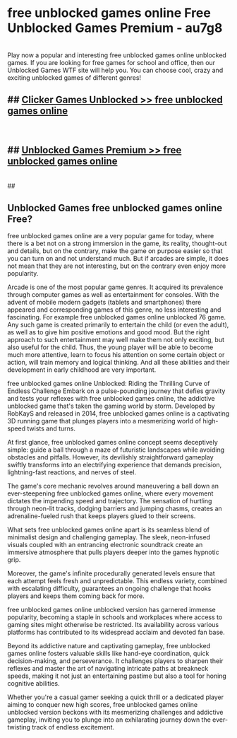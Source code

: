 # free unblocked games online  Free Unblocked Games Premium - au7g8 <br>
<br>
Play now a popular and interesting free unblocked games online unblocked games. If you are looking for free games for school and office, then our Unblocked Games WTF site will help you. You can choose cool, crazy and exciting unblocked games of different genres!


## ##  [Clicker Games Unblocked >> free unblocked games online](http://freeplayer.one?title=free_unblocked_games_online&ref=UGames)
  <br>

##  ## [Unblocked Games Premium >> free unblocked games online](http://freeplayer.one?title=free_unblocked_games_online&ref=UGames)
  <br>
  ##



## Unblocked Games free unblocked games online Free?

free unblocked games online are a very popular game for today, where there is a bet not on a strong immersion in the game, its reality, thought-out and details, but on the contrary, make the game on purpose easier so that you can turn on and not understand much. But if arcades are simple, it does not mean that they are not interesting, but on the contrary even enjoy more popularity.

Arcade is one of the most popular game genres. It acquired its prevalence through computer games as well as entertainment for consoles. With the advent of mobile modern gadgets (tablets and smartphones) there appeared and corresponding games of this genre, no less interesting and fascinating. For example free unblocked games online unblocked 76 game. Any such game is created primarily to entertain the child (or even the adult), as well as to give him positive emotions and good mood. But the right approach to such entertainment may well make them not only exciting, but also useful for the child. Thus, the young player will be able to become much more attentive, learn to focus his attention on some certain object or action, will train memory and logical thinking. And all these abilities and their development in early childhood are very important.

free unblocked games online Unblocked: Riding the Thrilling Curve of Endless Challenge
Embark on a pulse-pounding journey that defies gravity and tests your reflexes with free unblocked games online, the addictive unblocked game that's taken the gaming world by storm. Developed by RobKayS and released in 2014, free unblocked games online is a captivating 3D running game that plunges players into a mesmerizing world of high-speed twists and turns.

At first glance, free unblocked games online concept seems deceptively simple: guide a ball through a maze of futuristic landscapes while avoiding obstacles and pitfalls. However, its devilishly straightforward gameplay swiftly transforms into an electrifying experience that demands precision, lightning-fast reactions, and nerves of steel.

The game's core mechanic revolves around maneuvering a ball down an ever-steepening free unblocked games online, where every movement dictates the impending speed and trajectory. The sensation of hurtling through neon-lit tracks, dodging barriers and jumping chasms, creates an adrenaline-fueled rush that keeps players glued to their screens.

What sets free unblocked games online apart is its seamless blend of minimalist design and challenging gameplay. The sleek, neon-infused visuals coupled with an entrancing electronic soundtrack create an immersive atmosphere that pulls players deeper into the games hypnotic grip.

Moreover, the game's infinite procedurally generated levels ensure that each attempt feels fresh and unpredictable. This endless variety, combined with escalating difficulty, guarantees an ongoing challenge that hooks players and keeps them coming back for more.

free unblocked games online unblocked version has garnered immense popularity, becoming a staple in schools and workplaces where access to gaming sites might otherwise be restricted. Its availability across various platforms has contributed to its widespread acclaim and devoted fan base.

Beyond its addictive nature and captivating gameplay, free unblocked games online fosters valuable skills like hand-eye coordination, quick decision-making, and perseverance. It challenges players to sharpen their reflexes and master the art of navigating intricate paths at breakneck speeds, making it not just an entertaining pastime but also a tool for honing cognitive abilities.

Whether you're a casual gamer seeking a quick thrill or a dedicated player aiming to conquer new high scores, free unblocked games online unblocked version beckons with its mesmerizing challenges and addictive gameplay, inviting you to plunge into an exhilarating journey down the ever-twisting track of endless excitement.